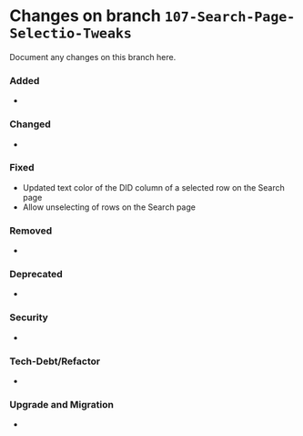 # Changes on branch `107-Search-Page-Selectio-Tweaks`
Document any changes on this branch here.
### Added
- 

### Changed
- 

### Fixed
- Updated text color of the DID column of a selected row on the Search page
- Allow unselecting of rows on the Search page

### Removed
- 

### Deprecated
- 

### Security
- 

### Tech-Debt/Refactor
- 

### Upgrade and Migration
- 
